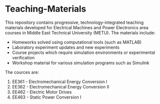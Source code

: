 # Teaching-Materials
This repository contains progressive, technology-integrated teaching materials developed for Electrical Machines and Power Electronics area courses in Middle East Technical University (METU).
The materials include:
* Homeworks solved using computational tools (such as MATLAB)
* Laboratory experiment updates and new experiments
* Course projects which require simulation environments or experimental verification
* Workshop material for various simulation programs such as Simulink

The cources are:
1. EE361 - Electromechanical Energy Conversion I
2. EE362 - Electromechanical Energy Conversion II
3. EE462 - Electric Motor Drives
3. EE463 - Static Power Conversion I

